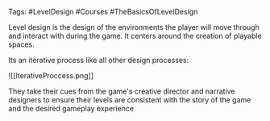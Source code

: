 Tags: #LevelDesign #Courses #TheBasicsOfLevelDesign

Level design is the design of the environments the player will move through and interact with during the game. It centers around the creation of playable spaces.

Its an iterative process like all other design processes:

![[IterativeProccess.png]]

They take their cues from the game's creative director and narrative designers to ensure their levels are consistent with the story of the game and the desired gameplay experience

